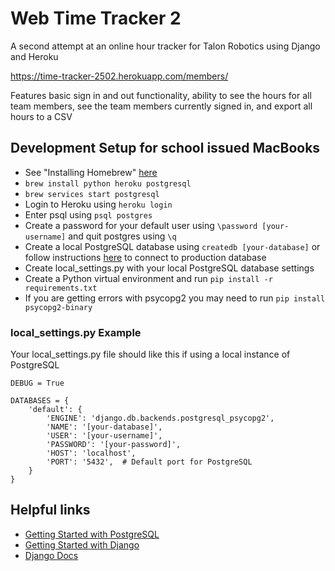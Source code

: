 # Web Time Tracker 2

A second attempt at an online hour tracker for Talon Robotics using Django and Heroku

https://time-tracker-2502.herokuapp.com/members/

Features basic sign in and out functionality, ability to see the hours for all team members, see the team members currently signed in, and export all hours to a CSV

## Development Setup for school issued MacBooks
* See "Installing Homebrew" [here](https://team-2502.github.io/programming/Homebrew.html)
* `brew install python heroku postgresql`
* `brew services start postgresql`
* Login to Heroku using `heroku login`
* Enter psql using `psql postgres`
* Create a password for your default user using `\password [your-username]` and quit postgres using `\q`
* Create a local PostgreSQL database using `createdb [your-database]` or follow instructions [here](https://devcenter.heroku.com/articles/heroku-postgresql#local-setup) to connect to production database
* Create local_settings.py with your local PostgreSQL database settings 
* Create a Python virtual environment and run `pip install -r requirements.txt`
* If you are getting errors with psycopg2 you may need to run `pip install psycopg2-binary`

### local_settings.py Example
Your local_settings.py file should like this if using a local instance of PostgreSQL 
```
DEBUG = True

DATABASES = {
    'default': {
        'ENGINE': 'django.db.backends.postgresql_psycopg2',
        'NAME': '[your-database]',
        'USER': '[your-username]',
        'PASSWORD': '[your-password]',
        'HOST': 'localhost',
        'PORT': '5432',  # Default port for PostgreSQL
    }
}
```

## Helpful links

* [Getting Started with PostgreSQL](https://www.codementor.io/@engineerapart/getting-started-with-postgresql-on-mac-osx-are8jcopb#ii-about-postgresql)
* [Getting Started with Django](https://docs.djangoproject.com/en/3.0/intro/tutorial01/)
* [Django Docs](https://docs.djangoproject.com/en/3.0/contents/)
